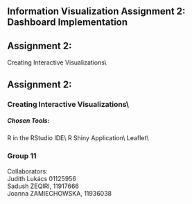 ## Information Visualization Assignment 2: Dashboard Implementation
## Assignment 2:
Creating Interactive Visualizations\

## Assignment 2:
### Creating Interactive Visualizations\

##### Chosen Tools: 
R in the RStudio IDE\ 
R Shiny Application\ 
Leaflet\ 


### Group 11
Collaborators:\
  Judith Lukács 01125956\
  Sadush ZEQIRI, 11917666\
  Joanna ZAMIECHOWSKA, 11936038
  
